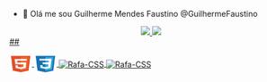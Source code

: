- 👋 Olá me sou Guilherme Mendes Faustino @GuilhermeFaustino
<!---
GuilhermeFaustino/GuilhermeFaustino is a ✨ special ✨ repository because its `README.md` (this file) appears on your GitHub profile.
You can click the Preview link to take a look at your changes.
--->
<div align="center">
  <a href="https://github.com/rafaballerini">
  <img height="180em" src="https://github-readme-stats.vercel.app/api?username=GuilhermeFaustino&show_icons=true&theme=dracula&include_all_commits=true&count_private=true"/>
  <img height="180em" src="https://github-readme-stats.vercel.app/api/top-langs/?username=GuilhermeFaustino&layout=compact&langs_count=7&theme=dracula"/>
</div>
##
<div style="display: inline_block"><br>
  <img align="center" alt="Rafa-HTML" height="30" width="40" src="https://raw.githubusercontent.com/devicons/devicon/master/icons/html5/html5-original.svg">
  <img align="center" alt="Rafa-CSS" height="30" width="40" src="https://raw.githubusercontent.com/devicons/devicon/master/icons/css3/css3-original.svg">  
  <img align="center" alt="Rafa-CSS" height="80" width="60" src="https://cdn.jsdelivr.net/gh/devicons/devicon/icons/php/php-plain.svg" />
  <img align="center" alt="Rafa-CSS" height="30" src="https://cdn.jsdelivr.net/gh/devicons/devicon/icons/sass/sass-original.svg" />
</div>
